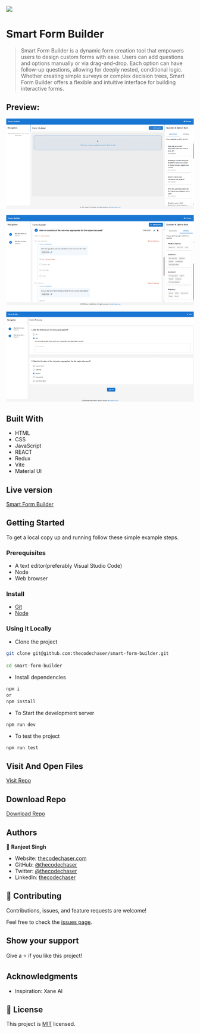 ![](https://img.shields.io/badge/thecodechaser-blueviolet)

# Smart Form Builder

> Smart Form Builder is a dynamic form creation tool that empowers users to design custom forms with ease. Users can add questions and options manually or via drag-and-drop. Each option can have follow-up questions, allowing for deeply nested, conditional logic. Whether creating simple surveys or complex decision trees, Smart Form Builder offers a flexible and intuitive interface for building interactive forms.

## Preview:

![screenshot](./public/images/previews/preview1.png)

![screenshot](./public/images/previews/preview2.png)

![screenshot](./public/images/previews/preview3.png)

## Built With

- HTML
- CSS
- JavaScript
- REACT
- Redux
- Vite
- Material UI

## Live version

[Smart Form Builder](https://smart-form-builder.netlify.app/)

## Getting Started

To get a local copy up and running follow these simple example steps.

### Prerequisites
- A text editor(preferably Visual Studio Code)
- Node
- Web browser

### Install
- [Git](https://git-scm.com/downloads)
- [Node](https://nodejs.org/en/download/)

### Using it Locally

- Clone the project

```bash 
git clone git@github.com:thecodechaser/smart-form-builder.git

cd smart-form-builder
```

- Install dependencies

```bash
npm i 
or
npm install
```
- To Start the development server
```bash
npm run dev
```

- To test the project
```bash
npm run test
```


## Visit And Open Files

[Visit Repo](https://github.com/thecodechaser/smart-form-builder)

## Download Repo

[Download Repo](https://github.com/thecodechaser/smart-form-builder/archive/refs/heads/main.zip)

## Authors

👤 **Ranjeet Singh**

- Website: [thecodechaser.com](https://thecodechaser.com)
- GitHub: [@thecodechaser](https://github.com/thecodechaser)
- Twitter: [@thecodechaser](https://twitter.com/thecodechaser)
- LinkedIn: [thecodechaser](https://linkedin.com/in/thecodechaser)

## 🤝 Contributing

Contributions, issues, and feature requests are welcome!

Feel free to check the [issues page](https://github.com/thecodechaser/smart-form-builder/issues).

## Show your support

Give a ⭐️ if you like this project!

## Acknowledgments

- Inspiration: Xane AI

## 📝 License

This project is [MIT](./LICENSE) licensed.

